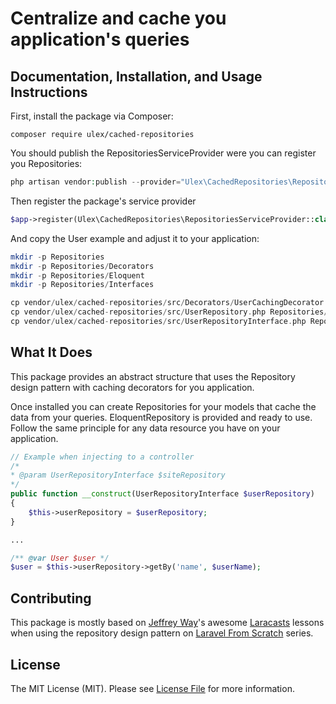 # Centralize and cache you application's queries

## Documentation, Installation, and Usage Instructions

First, install the package via Composer:
```
composer require ulex/cached-repositories
```
You should publish the RepositoriesServiceProvider were you can register you Repositories:
```php
php artisan vendor:publish --provider="Ulex\CachedRepositories\RepositoriesServiceProvider"
```
Then register the package's service provider
```php
$app->register(Ulex\CachedRepositories\RepositoriesServiceProvider::class);
```

And copy the User example and adjust it to your application:
```php
mkdir -p Repositories
mkdir -p Repositories/Decorators
mkdir -p Repositories/Eloquent
mkdir -p Repositories/Interfaces

cp vendor/ulex/cached-repositories/src/Decorators/UserCachingDecorator.php Repositories/Decorator/UserCachingDecorator.php
cp vendor/ulex/cached-repositories/src/UserRepository.php Repositories/Eloquent/UserRepository.php
cp vendor/ulex/cached-repositories/src/UserRepositoryInterface.php Repositories/Interfaces/UserRepositoryInterface.php
```

## What It Does
This package provides an abstract structure that uses the Repository design pattern with caching decorators for you application.

Once installed you can create Repositories for your models that cache the data from your queries.
EloquentRepository is provided and ready to use. Follow the same principle for any data resource you have on your application.

```php
// Example when injecting to a controller 
/*
* @param UserRepositoryInterface $siteRepository
*/
public function __construct(UserRepositoryInterface $userRepository)
{
    $this->userRepository = $userRepository;
}

...

/** @var User $user */
$user = $this->userRepository->getBy('name', $userName);
```

## Contributing

This package is mostly based on [Jeffrey Way](https://twitter.com/jeffrey_way)'s awesome [Laracasts](https://laracasts.com) lessons
when using the repository design pattern on [Laravel From Scratch](https://laracasts.com/series/laravel-6-from-scratch) series.


## License

The MIT License (MIT). Please see [License File](LICENSE.md) for more information.
